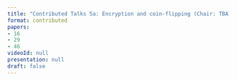 ```yaml
---
title: "Contributed Talks 5a: Encryption and coin-flipping (Chair: TBA)"
format: contributed
papers:
- 16
- 29
- 46
videoId: null
presentation: null
draft: false
---
```

